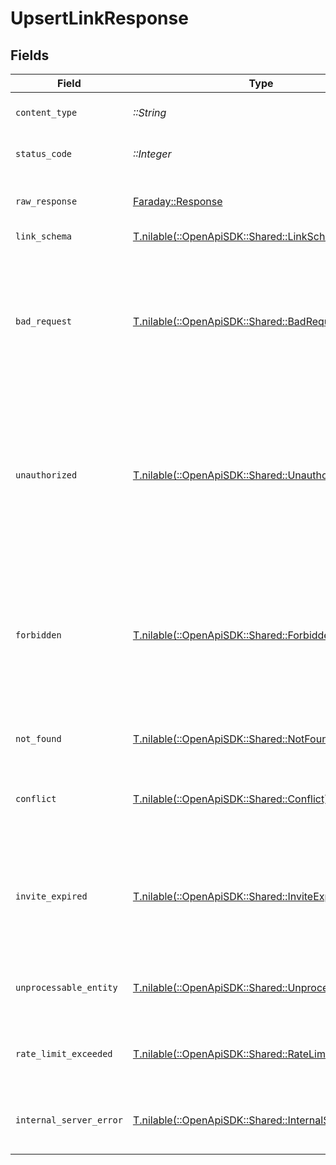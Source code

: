 # UpsertLinkResponse


## Fields

| Field                                                                                                                                                                                                                | Type                                                                                                                                                                                                                 | Required                                                                                                                                                                                                             | Description                                                                                                                                                                                                          |
| -------------------------------------------------------------------------------------------------------------------------------------------------------------------------------------------------------------------- | -------------------------------------------------------------------------------------------------------------------------------------------------------------------------------------------------------------------- | -------------------------------------------------------------------------------------------------------------------------------------------------------------------------------------------------------------------- | -------------------------------------------------------------------------------------------------------------------------------------------------------------------------------------------------------------------- |
| `content_type`                                                                                                                                                                                                       | *::String*                                                                                                                                                                                                           | :heavy_check_mark:                                                                                                                                                                                                   | HTTP response content type for this operation                                                                                                                                                                        |
| `status_code`                                                                                                                                                                                                        | *::Integer*                                                                                                                                                                                                          | :heavy_check_mark:                                                                                                                                                                                                   | HTTP response status code for this operation                                                                                                                                                                         |
| `raw_response`                                                                                                                                                                                                       | [Faraday::Response](https://www.rubydoc.info/gems/faraday/Faraday/Response)                                                                                                                                          | :heavy_check_mark:                                                                                                                                                                                                   | Raw HTTP response; suitable for custom response parsing                                                                                                                                                              |
| `link_schema`                                                                                                                                                                                                        | [T.nilable(::OpenApiSDK::Shared::LinkSchema)](../../models/shared/linkschema.md)                                                                                                                                     | :heavy_minus_sign:                                                                                                                                                                                                   | The upserted link                                                                                                                                                                                                    |
| `bad_request`                                                                                                                                                                                                        | [T.nilable(::OpenApiSDK::Shared::BadRequest)](../../models/shared/badrequest.md)                                                                                                                                     | :heavy_minus_sign:                                                                                                                                                                                                   | The server cannot or will not process the request due to something that is perceived to be a client error (e.g., malformed request syntax, invalid request message framing, or deceptive request routing).           |
| `unauthorized`                                                                                                                                                                                                       | [T.nilable(::OpenApiSDK::Shared::Unauthorized)](../../models/shared/unauthorized.md)                                                                                                                                 | :heavy_minus_sign:                                                                                                                                                                                                   | Although the HTTP standard specifies "unauthorized", semantically this response means "unauthenticated". That is, the client must authenticate itself to get the requested response.                                 |
| `forbidden`                                                                                                                                                                                                          | [T.nilable(::OpenApiSDK::Shared::Forbidden)](../../models/shared/forbidden.md)                                                                                                                                       | :heavy_minus_sign:                                                                                                                                                                                                   | The client does not have access rights to the content; that is, it is unauthorized, so the server is refusing to give the requested resource. Unlike 401 Unauthorized, the client's identity is known to the server. |
| `not_found`                                                                                                                                                                                                          | [T.nilable(::OpenApiSDK::Shared::NotFound)](../../models/shared/notfound.md)                                                                                                                                         | :heavy_minus_sign:                                                                                                                                                                                                   | The server cannot find the requested resource.                                                                                                                                                                       |
| `conflict`                                                                                                                                                                                                           | [T.nilable(::OpenApiSDK::Shared::Conflict)](../../models/shared/conflict.md)                                                                                                                                         | :heavy_minus_sign:                                                                                                                                                                                                   | This response is sent when a request conflicts with the current state of the server.                                                                                                                                 |
| `invite_expired`                                                                                                                                                                                                     | [T.nilable(::OpenApiSDK::Shared::InviteExpired)](../../models/shared/inviteexpired.md)                                                                                                                               | :heavy_minus_sign:                                                                                                                                                                                                   | This response is sent when the requested content has been permanently deleted from server, with no forwarding address.                                                                                               |
| `unprocessable_entity`                                                                                                                                                                                               | [T.nilable(::OpenApiSDK::Shared::UnprocessableEntity)](../../models/shared/unprocessableentity.md)                                                                                                                   | :heavy_minus_sign:                                                                                                                                                                                                   | The request was well-formed but was unable to be followed due to semantic errors.                                                                                                                                    |
| `rate_limit_exceeded`                                                                                                                                                                                                | [T.nilable(::OpenApiSDK::Shared::RateLimitExceeded)](../../models/shared/ratelimitexceeded.md)                                                                                                                       | :heavy_minus_sign:                                                                                                                                                                                                   | The user has sent too many requests in a given amount of time ("rate limiting")                                                                                                                                      |
| `internal_server_error`                                                                                                                                                                                              | [T.nilable(::OpenApiSDK::Shared::InternalServerError)](../../models/shared/internalservererror.md)                                                                                                                   | :heavy_minus_sign:                                                                                                                                                                                                   | The server has encountered a situation it does not know how to handle.                                                                                                                                               |